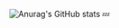![Anurag's GitHub stats](https://github-readme-stats.vercel.app/api?username=anuraghazra&show_icons=true&theme=transparent)
:zzz:
